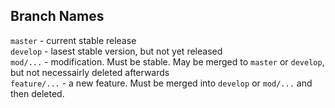 ## Branch Names
`master` - current stable release <br>
`develop` - lasest stable version, but not yet released <br>
`mod/...` - modification. Must be stable. May be merged to `master` or `develop`, but not necessairly deleted afterwards<br>
`feature/...` - a new feature. Must be merged into `develop` or `mod/...` and then deleted.
